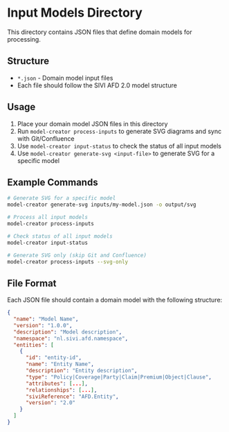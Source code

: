 # Input Models Directory

This directory contains JSON files that define domain models for processing.

## Structure

- `*.json` - Domain model input files
- Each file should follow the SIVI AFD 2.0 model structure

## Usage

1. Place your domain model JSON files in this directory
2. Run `model-creator process-inputs` to generate SVG diagrams and sync with Git/Confluence
3. Use `model-creator input-status` to check the status of all input models
4. Use `model-creator generate-svg <input-file>` to generate SVG for a specific model

## Example Commands

```bash
# Generate SVG for a specific model
model-creator generate-svg inputs/my-model.json -o output/svg

# Process all input models
model-creator process-inputs

# Check status of all input models
model-creator input-status

# Generate SVG only (skip Git and Confluence)
model-creator process-inputs --svg-only
```

## File Format

Each JSON file should contain a domain model with the following structure:

```json
{
  "name": "Model Name",
  "version": "1.0.0",
  "description": "Model description",
  "namespace": "nl.sivi.afd.namespace",
  "entities": [
    {
      "id": "entity-id",
      "name": "Entity Name",
      "description": "Entity description",
      "type": "Policy|Coverage|Party|Claim|Premium|Object|Clause",
      "attributes": [...],
      "relationships": [...],
      "siviReference": "AFD.Entity",
      "version": "2.0"
    }
  ]
}
```
